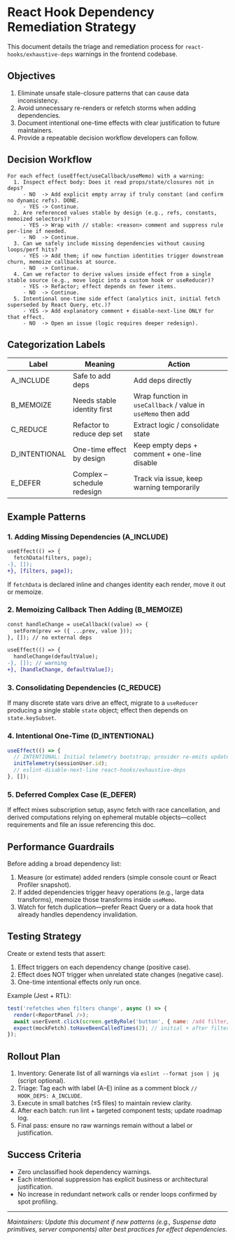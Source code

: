 # React Hook Dependency Remediation Strategy

This document details the triage and remediation process for `react-hooks/exhaustive-deps` warnings in the frontend codebase.

## Objectives
1. Eliminate unsafe stale-closure patterns that can cause data inconsistency.
2. Avoid unnecessary re-renders or refetch storms when adding dependencies.
3. Document intentional one-time effects with clear justification to future maintainers.
4. Provide a repeatable decision workflow developers can follow.

## Decision Workflow
```
For each effect (useEffect/useCallback/useMemo) with a warning:
  1. Inspect effect body: Does it read props/state/closures not in deps?
     - NO  -> Add explicit empty array if truly constant (and confirm no dynamic refs). DONE.
     - YES -> Continue.
  2. Are referenced values stable by design (e.g., refs, constants, memoized selectors)?
     - YES -> Wrap with // stable: <reason> comment and suppress rule per-line if needed.
     - NO  -> Continue.
  3. Can we safely include missing dependencies without causing loops/perf hits?
     - YES -> Add them; if new function identities trigger downstream churn, memoize callbacks at source.
     - NO  -> Continue.
  4. Can we refactor to derive values inside effect from a single stable source (e.g., move logic into a custom hook or useReducer)?
     - YES -> Refactor; effect depends on fewer items.
     - NO  -> Continue.
  5. Intentional one-time side effect (analytics init, initial fetch superseded by React Query, etc.)?
     - YES -> Add explanatory comment + disable-next-line ONLY for that effect.
     - NO  -> Open an issue (logic requires deeper redesign).
```

## Categorization Labels
| Label | Meaning | Action |
|-------|---------|--------|
| A_INCLUDE | Safe to add deps | Add deps directly |
| B_MEMOIZE | Needs stable identity first | Wrap function in `useCallback` / value in `useMemo` then add |
| C_REDUCE | Refactor to reduce dep set | Extract logic / consolidate state |
| D_INTENTIONAL | One-time effect by design | Keep empty deps + comment + one-line disable |
| E_DEFER | Complex – schedule redesign | Track via issue, keep warning temporarily |

## Example Patterns

### 1. Adding Missing Dependencies (A_INCLUDE)
```diff
useEffect(() => {
  fetchData(filters, page);
-}, []);
+}, [filters, page]);
```

If `fetchData` is declared inline and changes identity each render, move it out or memoize.

### 2. Memoizing Callback Then Adding (B_MEMOIZE)
```diff
const handleChange = useCallback((value) => {
  setForm(prev => ({ ...prev, value }));
}, []); // no external deps

useEffect(() => {
  handleChange(defaultValue);
-}, []); // warning
+}, [handleChange, defaultValue]);
```

### 3. Consolidating Dependencies (C_REDUCE)
If many discrete state vars drive an effect, migrate to a `useReducer` producing a single stable `state` object; effect then depends on `state.keySubset`.

### 4. Intentional One-Time (D_INTENTIONAL)
```js
useEffect(() => {
  // INTENTIONAL: Initial telemetry bootstrap; provider re-emits updates separately.
  initTelemetry(sessionUser.id);
  // eslint-disable-next-line react-hooks/exhaustive-deps
}, []);
```

### 5. Deferred Complex Case (E_DEFER)
If effect mixes subscription setup, async fetch with race cancellation, and derived computations relying on ephemeral mutable objects—collect requirements and file an issue referencing this doc.

## Performance Guardrails
Before adding a broad dependency list:
1. Measure (or estimate) added renders (simple console count or React Profiler snapshot).
2. If added dependencies trigger heavy operations (e.g., large data transforms), memoize those transforms inside `useMemo`.
3. Watch for fetch duplication—prefer React Query or a data hook that already handles dependency invalidation.

## Testing Strategy
Create or extend tests that assert:
1. Effect triggers on each dependency change (positive case).
2. Effect does NOT trigger when unrelated state changes (negative case).
3. One-time intentional effects only run once.

Example (Jest + RTL):
```js
test('refetches when filters change', async () => {
  render(<ReportPanel />);
  await userEvent.click(screen.getByRole('button', { name: /add filter/i }));
  expect(mockFetch).toHaveBeenCalledTimes(2); // initial + after filter change
});
```

## Rollout Plan
1. Inventory: Generate list of all warnings via `eslint --format json | jq` (script optional).
2. Triage: Tag each with label (A–E) inline as a comment block `// HOOK_DEPS: A_INCLUDE`.
3. Execute in small batches (≤5 files) to maintain review clarity.
4. After each batch: run lint + targeted component tests; update roadmap log.
5. Final pass: ensure no raw warnings remain without a label or justification.

## Success Criteria
* Zero unclassified hook dependency warnings.
* Each intentional suppression has explicit business or architectural justification.
* No increase in redundant network calls or render loops confirmed by spot profiling.

---
_Maintainers: Update this document if new patterns (e.g., Suspense data primitives, server components) alter best practices for effect dependencies._
